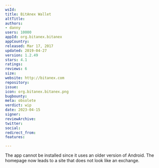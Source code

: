 ```yaml
---
wsId: 
title: BitAnex Wallet
altTitle: 
authors:
- danny 
users: 10000
appId: org.bitanex.bitanex
appCountry: 
released: Mar 17, 2017
updated: 2019-04-27
version: 1.2.49
stars: 4.1
ratings: 
reviews: 6
size: 
website: http://bitanex.com
repository: 
issue: 
icon: org.bitanex.bitanex.png
bugbounty: 
meta: obsolete
verdict: wip
date: 2023-04-15
signer: 
reviewArchive: 
twitter: 
social: 
redirect_from: 
features: 

---
```


The app cannot be installed since it uses an older version of Android. The homepage now leads to a site that does not look like an exchange. 
